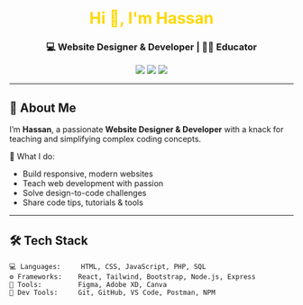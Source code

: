 <h1 align="center" style="color:#FFD700">Hi 👋, I'm Hassan</h1>
<h3 align="center">💻 Website Designer & Developer | 👨‍🏫 Educator </h3>

<p align="center">
  <img src="https://img.shields.io/badge/Designs%20that%20Pop-%23FFD700?style=for-the-badge&logo=figma&logoColor=black" />
  <img src="https://img.shields.io/badge/Code%20&%20Teach-%23000000?style=for-the-badge&logo=github&logoColor=%23FFD700" />
  <img src="https://img.shields.io/badge/Learning%20Never%20Stops-%23000000?style=for-the-badge&logo=fire&logoColor=%23FFD700" />
</p>

---

## 🧠 About Me

I’m **Hassan**, a passionate **Website Designer & Developer** with a knack for teaching and simplifying complex coding concepts.

💛 What I do:
- Build responsive, modern websites
- Teach web development with passion
- Solve design-to-code challenges
- Share code tips, tutorials & tools

---

## 🛠️ Tech Stack

```text
💻 Languages:     HTML, CSS, JavaScript, PHP, SQL
⚙️ Frameworks:    React, Tailwind, Bootstrap, Node.js, Express
🎨 Tools:         Figma, Adobe XD, Canva
🧰 Dev Tools:     Git, GitHub, VS Code, Postman, NPM
